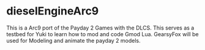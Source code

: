 # dieselEngineArc9

This is a Arc9 port of the Payday 2 Games with the DLCS. This serves as a testbed for Yuki to learn how to mod and code Gmod Lua. GearsyFox will be used for Modeling and animate the payday 2 models.
